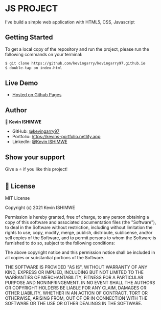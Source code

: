 # JS PROJECT

I've build a simple web application with HTML5, CSS, Javascript

## Getting Started

To get a local copy of the repository and run the project, please run the following commands on your terminal:

```bash
$ git clone https://github.com/kevingarry/kevingarry97.github.io
$ double-tap on index.html
```

## Live Demo

- [Hosted on Github Pages](https://kevingarry97.github.io/)

## Author

👤  **Kevin ISHIMWE**

- GitHub: [@kevingarry97](https://github.com/kevingarry97 )
- Portfolio: https://kevins-portfolio.netlify.app
- LinkedIn: [@Kevin ISHIMWE](https://www.linkedin.com/in/kevin-ishimwe-335251133/)

## Show your support

Give a ⭐️ if you like this project!

## 📝 License

MIT License

Copyright (c) 2021 Kevin ISHIMWE

Permission is hereby granted, free of charge, to any person obtaining a copy
of this software and associated documentation files (the "Software"), to deal
in the Software without restriction, including without limitation the rights
to use, copy, modify, merge, publish, distribute, sublicense, and/or sell
copies of the Software, and to permit persons to whom the Software is
furnished to do so, subject to the following conditions:

The above copyright notice and this permission notice shall be included in all
copies or substantial portions of the Software.

THE SOFTWARE IS PROVIDED "AS IS", WITHOUT WARRANTY OF ANY KIND, EXPRESS OR
IMPLIED, INCLUDING BUT NOT LIMITED TO THE WARRANTIES OF MERCHANTABILITY,
FITNESS FOR A PARTICULAR PURPOSE AND NONINFRINGEMENT. IN NO EVENT SHALL THE
AUTHORS OR COPYRIGHT HOLDERS BE LIABLE FOR ANY CLAIM, DAMAGES OR OTHER
LIABILITY, WHETHER IN AN ACTION OF CONTRACT, TORT OR OTHERWISE, ARISING FROM,
OUT OF OR IN CONNECTION WITH THE SOFTWARE OR THE USE OR OTHER DEALINGS IN THE
SOFTWARE.
